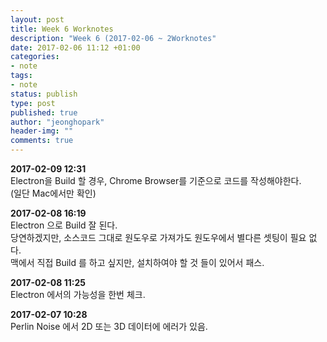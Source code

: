 ```yaml
---
layout: post
title: Week 6 Worknotes
description: "Week 6 (2017-02-06 ~ 2Worknotes"
date: 2017-02-06 11:12 +01:00
categories:
- note
tags:
- note
status: publish
type: post
published: true
author: "jeonghopark"
header-img: ""
comments: true
---
```

**2017-02-09 12:31**            
Electron을 Build 할 경우, Chrome Browser를 기준으로 코드를 작성해야한다.          
(일단 Mac에서만 확인)

**2017-02-08 16:19**            
Electron 으로 Build 잘 된다.         
당연하겠지만, 소스코드 그대로 원도우로 가져가도 원도우에서 별다른 셋팅이 필요 없다.         
맥에서 직접 Build 를 하고 싶지만, 설치하여야 할 것 들이 있어서 패스.         

**2017-02-08 11:25**            
Electron 에서의 가능성을 한번 체크.            

**2017-02-07 10:28**            
Perlin Noise 에서 2D 또는 3D 데이터에 에러가 있음.           
